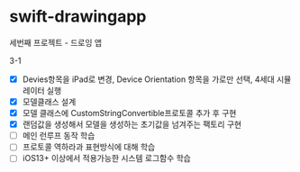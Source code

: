 # swift-drawingapp
세번째 프로젝트 - 드로잉 앱

3-1
- [x] Devies항목을 iPad로 변경, Device Orientation 항목을 가로만 선택, 4세대 시뮬레이터 실행
- [x] 모델클래스 설계
- [x] 모델 클래스에 CustomStringConvertible프로토콜 추가 후 구현
- [x] 랜덤값을 생성해서 모델을 생성하는 초기값을 넘겨주는 팩토리 구현
- [ ] 메인 런루프 동작 학습
- [ ] 프로토콜 역하라과 표현방식에 대해 학습
- [ ] iOS13+ 이상에서 적용가능한 시스템 로그함수 학습
